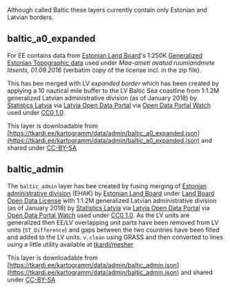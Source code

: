Although called Baltic these layers currently contain only Estonian and Latvian
borders.

## baltic_a0_expanded

For EE contains data from [Estonian Land Board](https://maaamet.ee)'s 1:250K
[Generalized Estonian Topographic data](https://geoportaal.maaamet.ee/index.php?lang_id=2&page_id=554)
used under _Maa-ameti avatud ruumiandmete litsents, 01.09.2016_
(verbatim copy of the license incl. in the zip file).

This has bee merged with LV _expanded border_ which has been created
by applying a 10 nautical mile buffer to the LV Baltic Sea coastline from
1:1.2M generalized Latvian administrative division (as of January 2018) by
[Statistics Latvia](https://www.csb.gov.lv/en/sakums) via
[Latvia Open Data Portal](https://data.gov.lv) via
[Open Data Portal Watch](https://data.wu.ac.at/schema/data_gov_lv/ZTNkNjA2ZjItNmQzOC00NDRkLWI3NjctMTE5ZmRjYzQzNWZl)
used under [CC0 1.0](https://creativecommons.org/publicdomain/zero/1.0/).

This layer is downloadable from
[https://tkardi.ee/kartogramm/data/admin/baltic_a0_expanded.json](https://tkardi.ee/kartogramm/data/admin/baltic_a0_expanded.json)
and shared under [CC-BY-SA](https://creativecommons.org/licenses/by-sa/4.0/)


## baltic_admin

The `baltic_admin` layer has bee created by fusing merging of
[Estonian administrative division](https://geoportaal.maaamet.ee/eng/Spatial-Data/Administrative-and-Settlement-Division-p312.html)
(EHAK) by [Estonian Land Board](https://www.maaamet.ee/en) under
[Land Board Open Data License](https://geoportaal.maaamet.ee/docs/Avaandmed/Licence-of-open-data-of-Estonian-Land-Board.pdf)
with 1:1.2M generalized Latvian administrative division (as of January 2018) by
[Statistics Latvia](https://www.csb.gov.lv/en/sakums) via
[Latvia Open Data Portal](https://data.gov.lv) via
[Open Data Portal Watch](https://data.wu.ac.at/schema/data_gov_lv/ZTNkNjA2ZjItNmQzOC00NDRkLWI3NjctMTE5ZmRjYzQzNWZl)
used under [CC0 1.0](https://creativecommons.org/publicdomain/zero/1.0/). As the
LV units are generalized then EE/LV overlapping unit parts have been removed
from LV units (`ST_Difference`) and gaps between the two countries have been
filled and added to the LV units. `v.clean` using GRASS and then converted to
lines using a little utility available at
[tkardi/mesher](https://github.com/tkardi/mesher/)

This layer is downloadable from
[https://tkardi.ee/kartogramm/data/admin/baltic_admin.json](https://tkardi.ee/kartogramm/data/admin/baltic_admin.json)
and shared under [CC-BY-SA](https://creativecommons.org/licenses/by-sa/4.0/)
